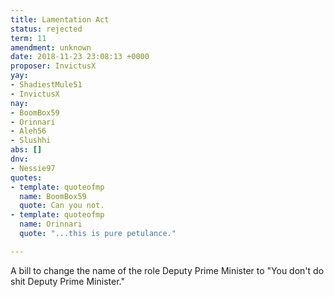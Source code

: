 ```yaml
---
title: Lamentation Act
status: rejected
term: 11
amendment: unknown
date: 2018-11-23 23:08:13 +0000
proposer: InvictusX
yay:
- ShadiestMule51
- InvictusX
nay:
- BoomBox59
- Orinnari
- Aleh56
- Slushhi
abs: []
dnv:
- Nessie97
quotes:
- template: quoteofmp
  name: BoomBox59
  quote: Can you not.
- template: quoteofmp
  name: Orinnari
  quote: "...this is pure petulance."

---
```

A bill to change the name of the role Deputy Prime Minister to "You don't do shit Deputy Prime Minister."